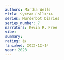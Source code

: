 ```yaml
---
authors: Martha Wells
title: System Collapse
series: Murderbot Diaries
series_number: 7
narrators: Kevin R. Free
vibe:
summary:
rating: 👍
finished: 2023-12-14
year: 2023
---
```

